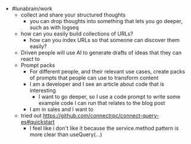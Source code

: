 - #lunabrain/work
	- collect and share your structured thoughts
		- you can drop thoughts into something that lets you go deeper, such as with logseq
	- how can you easily build collections of URLs?
		- how can you index URLs so that someone can discover them easily?
	- Driven people will use AI to generate drafts of ideas that they can react to
	- Prompt packs
		- For different people, and their relevant use cases, create packs of prompts that people can use to transform content
		- I am a developer and I see an article about code that is interesting
			- I want to go deeper, so I use a code prompt to write some example code I can run that relates to the blog post
		- I am in sales and I want to
	- tried out https://github.com/connectrpc/connect-query-es#quickstart
		- I feel like i don't like it because the service.method pattern is more clear than useQuery(...)